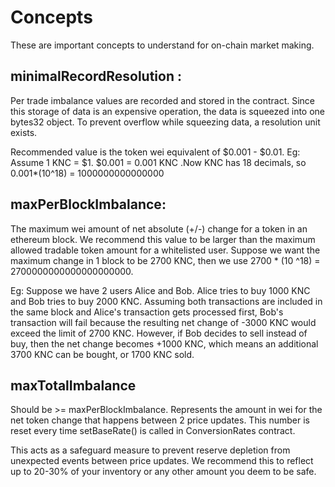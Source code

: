 # Concepts

These are important concepts to understand for on-chain market making.

## minimalRecordResolution : 
Per trade imbalance values are recorded and stored in the contract. Since this storage of data is an expensive operation, the data is squeezed into one bytes32 object. To prevent overflow while squeezing data, a resolution unit exists. 

Recommended value is the token wei equivalent of $0.001 - $0.01. Eg: Assume 1 KNC = $1. $0.001 = 0.001 KNC .Now KNC has 18 decimals, so 0.001*(10^18) = 1000000000000000

## maxPerBlockImbalance: 
The maximum wei amount of net absolute (+/-) change for a token in an ethereum block. We recommend this value to be larger than the maximum allowed tradable token amount for a whitelisted user. Suppose we want the maximum change in 1 block to be 2700 KNC, then we use 2700 * (10 ^18) = 2700000000000000000000.

Eg:  Suppose we have 2 users Alice and Bob. Alice tries to buy 1000 KNC and Bob tries to buy 2000 KNC. Assuming both transactions are included in the same block and Alice's transaction gets processed first, Bob's transaction will fail because the resulting net change of -3000 KNC would exceed the limit of 2700 KNC. However, if Bob decides to sell instead of buy, then the net change becomes +1000 KNC, which means an additional 3700 KNC can be bought, or 1700 KNC sold.

## maxTotalImbalance 
Should be >= maxPerBlockImbalance. Represents the amount in wei for the net token change that happens between 2 price updates. This number is reset every time setBaseRate() is called in ConversionRates contract. 

This acts as a safeguard measure to prevent reserve depletion from unexpected events between price updates. We recommend this to reflect up to 20-30% of your inventory or any other amount you deem to be safe.